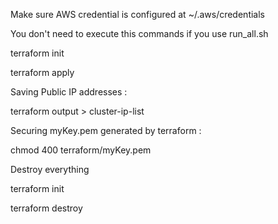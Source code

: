 Make sure AWS credential is configured at ~/.aws/credentials

You don't need to execute this commands if you use run_all.sh

terraform init

terraform apply

Saving Public IP addresses :

terraform output > cluster-ip-list

Securing myKey.pem generated by terraform :

chmod 400 terraform/myKey.pem


Destroy everything

terraform init

terraform destroy
